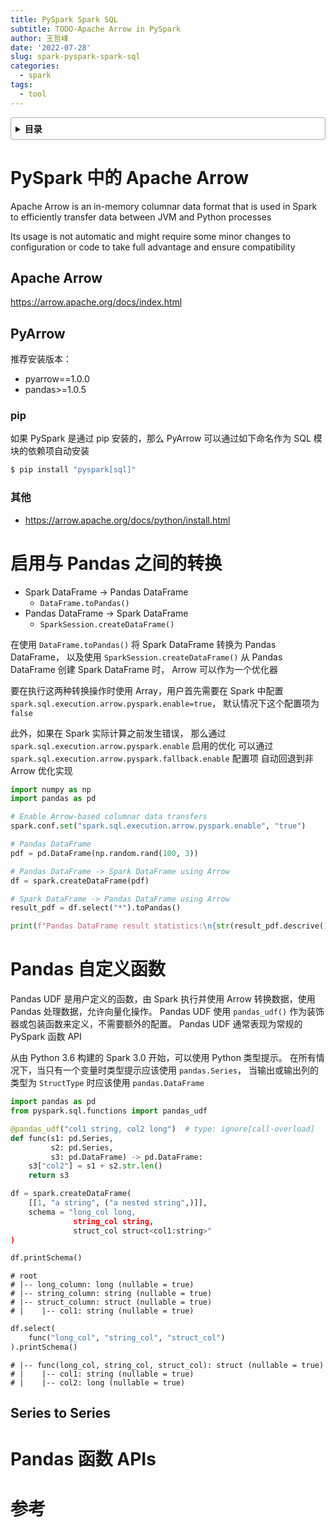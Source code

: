 ```yaml
---
title: PySpark Spark SQL
subtitle: TODO-Apache Arrow in PySpark
author: 王哲峰
date: '2022-07-28'
slug: spark-pyspark-spark-sql
categories:
  - spark
tags:
  - tool
---
```


<style>
details {
    border: 1px solid #aaa;
    border-radius: 4px;
    padding: .5em .5em 0;
}
summary {
    font-weight: bold;
    margin: -.5em -.5em 0;
    padding: .5em;
}
details[open] {
    padding: .5em;
}
details[open] summary {
    border-bottom: 1px solid #aaa;
    margin-bottom: .5em;
}
img {
    pointer-events: none;
}
</style>

<details><summary>目录</summary><p>

- [PySpark 中的 Apache Arrow](#pyspark-中的-apache-arrow)
  - [Apache Arrow](#apache-arrow)
  - [PyArrow](#pyarrow)
    - [pip](#pip)
    - [其他](#其他)
- [启用与 Pandas 之间的转换](#启用与-pandas-之间的转换)
- [Pandas 自定义函数](#pandas-自定义函数)
  - [Series to Series](#series-to-series)
- [Pandas 函数 APIs](#pandas-函数-apis)
- [参考](#参考)
</p></details><p></p>

# PySpark 中的 Apache Arrow

Apache Arrow is an in-memory columnar data format that is used 
in Spark to efficiently transfer data between JVM and Python processes

Its usage is not automatic and might require some minor changes 
to configuration or code to take full advantage and ensure compatibility

## Apache Arrow

https://arrow.apache.org/docs/index.html

## PyArrow

推荐安装版本：

* pyarrow==1.0.0
* pandas>=1.0.5

### pip

如果 PySpark 是通过 pip 安装的，那么 PyArrow 可以通过如下命名作为 SQL 模块的依赖项自动安装

```bash
$ pip install "pyspark[sql]"
```

### 其他

* https://arrow.apache.org/docs/python/install.html

# 启用与 Pandas 之间的转换

* Spark DataFrame -> Pandas DataFrame
    - `DataFrame.toPandas()`
* Pandas DataFrame -> Spark DataFrame
    - `SparkSession.createDataFrame()`

在使用 `DataFrame.toPandas()` 将 Spark DataFrame 转换为 Pandas DataFrame，
以及使用 `SparkSession.createDataFrame()` 从 Pandas DataFrame 创建 Spark DataFrame 时，
Arrow 可以作为一个优化器

要在执行这两种转换操作时使用 Array，用户首先需要在 Spark 中配置 `spark.sql.execution.arrow.pyspark.enable=true`，
默认情况下这个配置项为 `false`

此外，如果在 Spark 实际计算之前发生错误，
那么通过 `spark.sql.execution.arrow.pyspark.enable` 启用的优化
可以通过 `spark.sql.execution.arrow.pyspark.fallback.enable` 配置项
自动回退到非 Arrow 优化实现

```python
import numpy as np
import pandas as pd

# Enable Arrow-based columnar data transfers
spark.conf.set("spark.sql.execution.arrow.pyspark.enable", "true")

# Pandas DataFrame
pdf = pd.DataFrame(np.random.rand(100, 3))

# Pandas DataFrame -> Spark DataFrame using Arrow
df = spark.createDataFrame(pdf)

# Spark DataFrame -> Pandas DataFrame using Arrow
result_pdf = df.select("*").toPandas()

print(f"Pandas DataFrame result statistics:\n{str(result_pdf.descrive())}\n")
```

# Pandas 自定义函数

Pandas UDF 是用户定义的函数，由 Spark 执行并使用 Arrow 转换数据，使用 Pandas 处理数据，允许向量化操作。
Pandas UDF 使用 `pandas_udf()` 作为装饰器或包装函数来定义，不需要额外的配置。
Pandas UDF 通常表现为常规的 PySpark 函数 API

从由 Python 3.6 构建的 Spark 3.0 开始，可以使用 Python 类型提示。
在所有情况下，当只有一个变量时类型提示应该使用 `pandas.Series`，
当输出或输出列的类型为 `StructType` 时应该使用 `pandas.DataFrame`  

```python
import pandas as pd
from pyspark.sql.functions import pandas_udf

@pandas_udf("col1 string, col2 long")  # type: ignore[call-overload]
def func(s1: pd.Series, 
         s2: pd.Series, 
         s3: pd.DataFrame) -> pd.DataFrame:
    s3["col2"] = s1 + s2.str.len()
    return s3

df = spark.createDataFrame(
    [[1, "a string", ("a nested string",)]], 
    schema = "long_col long, 
              string_col string, 
              struct_col struct<col1:string>"
)
```

```python
df.printSchema()
```

```
# root
# |-- long_column: long (nullable = true)
# |-- string_column: string (nullable = true)
# |-- struct_column: struct (nullable = true)
# |    |-- col1: string (nullable = true)
```

```python
df.select(
    func("long_col", "string_col", "struct_col")
).printSchema()
```

```
# |-- func(long_col, string_col, struct_col): struct (nullable = true)
# |    |-- col1: string (nullable = true)
# |    |-- col2: long (nullable = true)
```

## Series to Series




# Pandas 函数 APIs



# 参考

